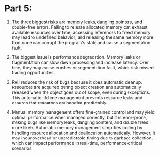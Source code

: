 # Part 5:

1. The three biggest risks are memory leaks, dangling pointers, and double-free errors. Failing to release allocated memory can exhaust available resources over time; accessing references to freed memory may lead to undefined behavior; and releasing the same memory more than once can corrupt the program's state and cause a segmentation fault. 

2. The biggest issue is performance degradation. Memory leaks or fragmentation can slow down processing and increase latency. Over time, they may cause crashes or segmentation fault, which risk missed trading opportunities. 

3. RAII reduces the risk of bugs because it does automatic cleanup. Resources are acquired during object creation and automatically released when the object goes out of scope, even during exceptions. This automatic lifetime management prevents resource leaks and ensures that resources are handled predictably.

4. Manual memory management offers fine-grained control and may yield optimal performance when managed correctly, but it is error-prone, making bugs like memory leaks, dangling pointers, and double frees more likely. Automatic memory management simplifies coding by handling resource allocation and deallocation automatically. However, it may incur overhead or unpredictable timing due to garbage collection, which can impact performance in real-time, performance-critical scenarios.
